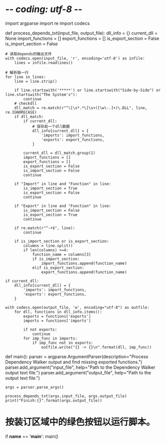 # -*- coding: utf-8 -*-

import argparse
import re
import codecs

def process_depends_txt(input_file, output_file):
    dll_info = {}
    current_dll = None
    import_functions = []
    export_functions = []
    is_export_section = False
    is_import_section = False

    # 读取depends的输出文件
    with codecs.open(input_file, 'r', encoding='utf-8') as infile:
        lines = infile.readlines()

    # 解析每一行
    for line in lines:
        line = line.strip()

        if line.startswith('*****') or line.startswith("Side-by-Side") or line.startswith("The System's"):
            continue
        # checkdll
        dll_match = re.match(r"^\[\s*.*\]\s+([\w\-.]+)\.DLL", line, re.IGNORECASE)
        if dll_match:
            if current_dll:
                # 保存前一个dll数据
                dll_info[current_dll] = {
                    'imports': import_functions,
                    'exports': export_functions,
                }

            current_dll = dll_match.group(1)
            import_functions = []
            export_functions = []
            is_export_section = False
            is_import_section = False
            continue

        if "Import" in line and "Function" in line:
            is_import_section = True
            is_export_section = False
            continue

        if "Export" in line and "Function" in line:
            is_import_section = False
            is_export_section = True
            continue

        if re.match(r"^-+$", line):
            continue

        if is_import_section or is_export_section:
            columns = line.split()
            if len(columns) >=4:
                function_name = columns[3]
                if is_import_section:
                    import_functions.append(function_name)
                elif is_export_section:
                    export_functions.append(function_name)

    if current_dll:
        dll_info[current_dll] = {
            'imports': import_functions,
            'exports': export_functions,
        }

    with codecs.open(output_file, 'w', encoding="utf-8") as outfile:
        for dll, functions in dll_info.items():
            exports = functions['exports']
            imports = functions['imports']

            if not exports:
                continue
            for imp_func in imports:
                if imp_func not in exports:
                    outfile.write("{} -> {}\n".format(dll, imp_func))


def main():
    parser = argparse.ArgumentParser(description="Process Dependency Walker output and find missing exported functions.")
    parser.add_argument("input_file", help="Path to the Dependency Walker output text file.")
    parser.add_argument("output_file", help="Path to the output text file.")

    args = parser.parse_args()

    process_depends_txt(args.input_file, args.output_file)
    print("Finish:{}".format(args.output_file))

# 按装订区域中的绿色按钮以运行脚本。
if __name__ == '__main__':
    main()

